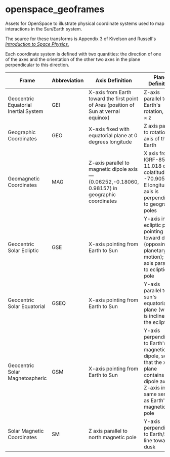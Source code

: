 # openspace_geoframes
Assets for OpenSpace to illustrate physical coordinate systems used to map interactions in the Sun/Earth system.

The source for these transforms is Appendix 3 of Kivelson and Russell's [_Introduction to Space Physics._](https://archive.org/details/introductiontosp0000unse_w5p3)

Each coordinate system is defined with two quantities: the direction of one of the axes and the orientation of the other two axes in the plane perpendicular to this direction. 

| Frame    | Abbreviation | Axis Definition | Plane Definition | Used In: | K&R Appendix |
| -------- | ------- |------- |------- |------- |------- |
| Geocentric Equatorial Inertial System  | GEI    | X-axis from Earth toward the first point of Ares (position of Sun at vernal equinox)| Z-axis parallel to Earth's rotation, y = x × z| Astronomy and satellite orbit calculations | A.3.3.1 |
| Geographic Coordinates | GEO  | X-axis fixed with equatorial plane at 0 degrees longitude | Z axis parallel to rotation axis of the Earth | Ground coordinates | A.3.3.2 |
| Geomagnetic Coordinates | MAG  | Z-axis parallel to magnetic dipole axis — (0.06252,-0.18060, 0.98157) in geographic coordinates | X axis from IGRF-85: 11.018 deg colatitude, -70.905 deg E longitude. Y axis is perpendicular to geographic poles | Magnetic coordinates, magnetic local time | A.3.3.3 |
| Geocentric Solar Ecliptic | GSE  | X-axis pointing from Earth to Sun | Y-axis in ecliptic plane pointing toward dusk (opposing planetary motion); z-axis parallel to ecliptic pole | Interplanetary magnetic field, solar wind velocity data | A.3.3.4 |
| Geocentric Solar Equatorial | GSEQ  | X-axis pointing from Earth to Sun | Y-axis parallel to the sun's equatorial plane (which is inclined to the ecliptic) | Interplanetary magnetic field data | A.3.3.5 |
| Geocentric Solar Magnetospheric | GSM  | X-axis pointing from Earth to Sun | Y-axis perpendicular to Earth's magnetic dipole, so that the x-z plane contains the dipole axis; Z-axis in same sense as Earth's magnetic pole | Magnetospheric stuff | A.3.3.6 |
| Solar Magnetic Coordinates | SM  | Z axis parallel to north magnetic pole | Y-axis perpendicular to Earth/Sun line toward dusk | Data controlled more strongly by Earth's field than by solar wind | A.3.3.7 |
